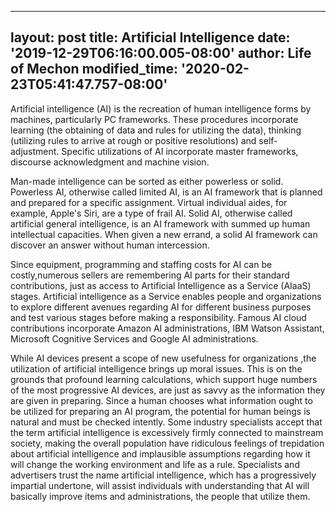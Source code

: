 
---
layout: post
title: Artificial Intelligence
date: '2019-12-29T06:16:00.005-08:00'
author: Life of Mechon
modified_time: '2020-02-23T05:41:47.757-08:00'
---

Artificial intelligence (AI) is the recreation of human intelligence 
forms by machines, particularly PC frameworks. These procedures incorporate learning (the obtaining of data and rules for utilizing the data), thinking (utilizing rules to arrive at rough or positive resolutions) and 
self-adjustment. Specific utilizations of AI incorporate master frameworks, 
discourse acknowledgment and machine vision. 

Man-made intelligence can be sorted as either 
powerless or solid. Powerless AI, otherwise called limited AI, is an AI 
framework that is planned and prepared for a specific assignment. Virtual 
individual aides, for example, Apple's Siri, are a type of frail AI. Solid AI, 
otherwise called artificial general intelligence, is an AI framework with 
summed up human intellectual capacities. When given a new errand, a solid AI framework can discover an answer without human intercession. 

Since equipment, programming and staffing costs for AI can be costly,numerous sellers are remembering AI parts for their standard contributions, just as access to Artificial Intelligence as a Service (AIaaS) stages. Artificial intelligence as a Service enables people and organizations to explore different avenues regarding AI for different business purposes and test various stages before making a responsibility. Famous AI cloud contributions incorporate Amazon AI administrations, IBM Watson Assistant, Microsoft Cognitive Services and Google AI administrations. 

While AI devices present a scope of new usefulness for organizations ,the utilization of artificial intelligence brings up moral issues. This is on the grounds that profound learning calculations, which support huge numbers of the most progressive AI devices, are just as savvy as the information they are given in preparing. Since a human chooses what information ought to be utilized for preparing an AI program, the potential for human beings is natural and must be checked intently. 
Some industry specialists accept that the term artificial intelligence is excessively firmly connected to mainstream society, making the overall population have ridiculous feelings of trepidation about artificial intelligence and implausible assumptions regarding how it will change the working environment and life as a rule. Specialists and advertisers trust the name artificial intelligence, which has a progressively impartial undertone, will assist individuals with understanding that AI will basically improve items and administrations,  the people that utilize them. 
